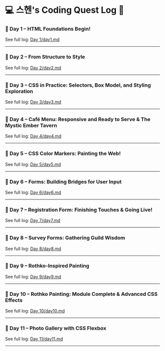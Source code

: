 # 💻 스헨's Coding Quest Log 🚀

### 📅 Day 1 – HTML Foundations Begin!
See full log: [Day 1/day1.md](Day%2001/day1.md)

---

### 📅 Day 2 – From Structure to Style
See full log: [Day 2/day2.md](Day%2002/day2.md)

---

### 📅 Day 3 – CSS in Practice: Selectors, Box Model, and Styling Exploration
See full log: [Day 3/day3.md](Day%2003/day3.md)

---

### 📅 Day 4 – Café Menu: Responsive and Ready to Serve & The Mystic Ember Tavern
See full log: [Day 4/day4.md](Day%2004/day4.md)

---

### 📅 Day 5 – CSS Color Markers: Painting the Web!
See full log: [Day 5/day5.md](Day%2005/day5.md)

---

### 📅 Day 6 – Forms: Building Bridges for User Input
See full log: [Day 6/day6.md](Day%2006/day6.md)

---

### 📅 Day 7 – Registration Form: Finishing Touches & Going Live!
See full log: [Day 7/day7.md](Day%2007/day7.md)

---

### 📅 Day 8 – Survey Forms: Gathering Guild Wisdom
See full log: [Day 8/day8.md](Day%2008/day8.md)

---

### 📅 Day 9 – Rothko-Inspired Painting
See full log: [Day 9/day9.md](Day%2009/day9.md)

---

### 📅 Day 10 – Rothko Painting: Module Complete & Advanced CSS Effects
See full log: [Day 10/day10.md](Day%2010/day10.md)

---

### 📅 Day 11 – Photo Gallery with CSS Flexbox
See full log: [Day 11/day11.md](Day%2011/day11.md)

---
